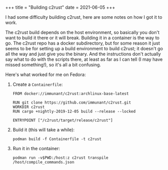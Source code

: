 +++
title = "Building c2rust"
date = 2021-06-05
+++

I had some difficulty building c2rust, here are some notes on how I
got it to work.

The c2rust build depends on the host environment, so basically you
don't want to build it there or it will break. Building it in a
container is the way to go. The c2rust repo has a docker subdirectory,
but for some reason it just seems to be for setting up a build
environment to build c2rust; it doesn't go all the way and just give
you the binary. And the instructions don't actually say what to do
with the scripts there, at least as far as I can tell (I may have
missed something!), so it's all a bit confusing.

Here's what worked for me on Fedora:

1. Create a `Containerfile`:

   ```docker
   FROM docker://immunant/c2rust:archlinux-base-latest

   RUN git clone https://github.com/immunant/c2rust.git
   WORKDIR c2rust
   RUN cargo +nightly-2019-12-05 build --release --locked
   
   ENTRYPOINT ["/c2rust/target/release/c2rust"]
   ```

2. Build it (this will take a while):

   ```
   podman build -f Containerfile -t c2rust
   ```
   
3. Run it in the container:

   ```
   podman run -v$PWD:/host:z c2rust transpile /host/compile_commands.json
   ```
